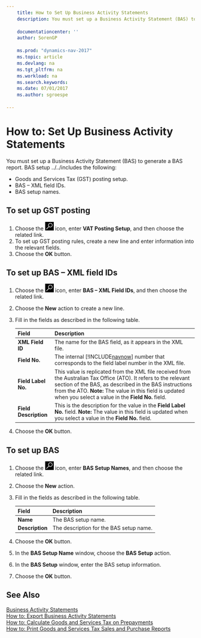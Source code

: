 ```yaml
---
    title: How to Set Up Business Activity Statements
    description: You must set up a Business Activity Statement (BAS) to generate a BAS report. BAS setup ../../includes the following:

    documentationcenter: ''
    author: SorenGP

    ms.prod: "dynamics-nav-2017"
    ms.topic: article
    ms.devlang: na
    ms.tgt_pltfrm: na
    ms.workload: na
    ms.search.keywords:
    ms.date: 07/01/2017
    ms.author: sgroespe

---
```

# How to: Set Up Business Activity Statements
You must set up a Business Activity Statement (BAS) to generate a BAS report. BAS setup ../../includes the following:  

-   Goods and Services Tax (GST) posting setup.  
-   BAS – XML field IDs.  
-   BAS setup names.  

## To set up GST posting  

1.  Choose the ![Search for Page or Report](../../media/ui-search/search_small.png "Search for Page or Report icon") icon, enter **VAT Posting Setup**, and then choose the related link.  
2.  To set up GST posting rules, create a new line and enter information into the relevant fields.  
3.  Choose the **OK** button.  

## To set up BAS – XML field IDs  

1.  Choose the ![Search for Page or Report](../../media/ui-search/search_small.png "Search for Page or Report icon") icon, enter **BAS – XML Field IDs**, and then choose the related link.  
2.  Choose the **New** action to create a new line.  
3.  Fill in the fields as described in the following table.  

    |Field|Description|  
    |---------------------------------|---------------------------------------|  
    |**XML Field ID**|The name for the BAS field, as it appears in the XML file.|  
    |**Field No.**|The internal [!INCLUDE[navnow](../../includes/navnow_md.md)] number that corresponds to the field label number in the XML file.|  
    |**Field Label No.**|This value is replicated from the XML file received from the Australian Tax Office (ATO). It refers to the relevant section of the BAS, as described in the BAS instructions from the ATO. **Note:**  The value in this field is updated when you select a value in the **Field No.** field.|  
    |**Field Description**|This is the description for the value in the **Field Label No.** field. **Note:**  The value in this field is updated when you select a value in the **Field No.** field.|  

4.  Choose the **OK** button.  

## To set up BAS  

1.  Choose the ![Search for Page or Report](../../media/ui-search/search_small.png "Search for Page or Report icon") icon, enter **BAS Setup Names**, and then choose the related link.  
2.  Choose the **New** action.  
3.  Fill in the fields as described in the following table.  

    |Field|Description|  
    |---------------------------------|---------------------------------------|  
    |**Name**|The BAS setup name.|  
    |**Description**|The description for the BAS setup name.|  

4.  Choose the **OK** button.  
5.  In the **BAS Setup Name** window, choose the **BAS Setup** action.  
6.  In the **BAS Setup** window, enter the BAS setup information.  
7.  Choose the **OK** button.  

## See Also  
 [Business Activity Statements](business-activity-statements.md)   
 [How to: Export Business Activity Statements](how-to-export-business-activity-statements.md)   
 [How to: Calculate Goods and Services Tax on Prepayments](how-to-calculate-goods-and-services-tax-on-prepayments.md)   
 [How to: Print Goods and Services Tax Sales and Purchase Reports](how-to-print-goods-and-services-tax-sales-and-purchase-reports.md)
